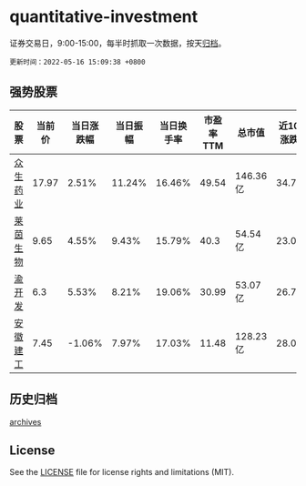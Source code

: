 # quantitative-investment

证券交易日，9:00-15:00，每半时抓取一次数据，按天[归档](archives)。

`更新时间：2022-05-16 15:09:38 +0800`

## 强势股票

|股票|当前价|当日涨跌幅|当日振幅|当日换手率|市盈率TTM|总市值|近10日涨跌幅|
|----|----|----|----|----|----|----|----|
|[众生药业](https://xueqiu.com/S/SZ002317)|17.97|2.51%|11.24%|16.46%|49.54|146.36亿|34.71%|
|[莱茵生物](https://xueqiu.com/S/SZ002166)|9.65|4.55%|9.43%|15.79%|40.3|54.54亿|23.09%|
|[渝开发](https://xueqiu.com/S/SZ000514)|6.3|5.53%|8.21%|19.06%|30.99|53.07亿|26.76%|
|[安徽建工](https://xueqiu.com/S/SH600502)|7.45|-1.06%|7.97%|17.03%|11.48|128.23亿|28.01%|

## 历史归档

[archives](archives)

## License

See the [LICENSE](LICENSE) file for license rights and limitations (MIT).